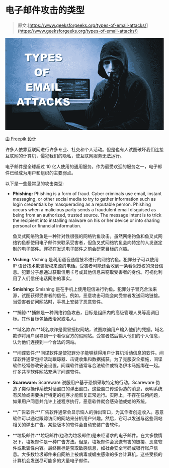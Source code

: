 # 电子邮件攻击的类型

> 原文:[https://www.geeksforgeeks.org/types-of-email-attacks/](https://www.geeksforgeeks.org/types-of-email-attacks/)

![](img/a4d4b7d35da8b4f1e4caacd27c57fb60.png)

[由 Freepik 设计](https://www.freepik.com/free-photo/hacker-with-laptop_3361105.htm)

许多人依靠互联网进行许多专业、社交和个人活动。但是也有人试图破坏我们连接互联网的计算机，侵犯我们的隐私，使互联网服务无法运行。

电子邮件是全球超过 10 亿人使用的通用服务。作为最受欢迎的服务之一，电子邮件已经成为用户和组织的主要弱点。

以下是一些最常见的攻击类型:

*   **Phishing:** Phishing is a form of fraud. Cyber criminals use email, instant messaging, or other social media to try to gather information such as login credentials by masquerading as a reputable person. Phishing occurs when a malicious party sends a fraudulent email disguised as being from an authorized, trusted source. The message intent is to trick the recipient into installing malware on his or her device or into sharing personal or financial information.

    鱼叉式网络钓鱼是一种针对性很强的网络钓鱼攻击。虽然网络钓鱼和鱼叉式网络钓鱼都使用电子邮件来联系受害者，但鱼叉式网络钓鱼会向特定的人发送定制的电子邮件。罪犯在发送电子邮件之前会研究目标的兴趣。

*   **Vishing:** Vishing 是利用语音通信技术进行的网络钓鱼。犯罪分子可以使用 IP 语音技术欺骗授权来源的电话。受害者可能还会收到一条看似授权的录音信息。犯罪分子想通过获取信用卡号或其他信息来窃取受害者的身份。可视化利用了人们信任电话网络的事实。
*   **Smishing:** Smishing 是在手机上使用短信进行钓鱼。犯罪分子冒充合法来源，试图获得受害者的信任。例如，恶意攻击可能会向受害者发送网站链接。当受害者访问网站时，手机上安装了恶意软件。
*   **捕鲸:**捕鲸是一种网络钓鱼攻击，目标是组织内的高级管理人员等高调目标。其他目标包括政治家或名人。
*   **域名欺诈:**域名欺诈是假冒授权网站，试图欺骗用户输入他们的凭据。域名欺诈将用户误导到一个看似官方的假网站。受害者然后输入他们的个人信息，认为他们连接到一个合法的网站。
*   **间谍软件:**间谍软件是使犯罪分子能够获得用户计算机活动信息的软件。间谍软件通常包括活动跟踪器、击键收集和数据捕获。为了克服安全措施，间谍软件经常修改安全设置。间谍软件通常与合法软件或特洛伊木马捆绑在一起。许多共享软件网站充满了间谍软件。
*   **Scareware:** Scareware 说服用户基于恐惧采取特定的行动。Scareware 伪造了类似操作系统对话窗口的弹出窗口。这些窗口传递伪造的消息，表明系统有风险或需要执行特定的程序才能恢复正常运行。实际上，不存在任何问题，如果用户同意并允许上述程序执行，恶意软件就会感染他或她的系统。
*   **广告软件:**广告软件通常会显示恼人的弹出窗口，为其作者创造收入。恶意软件可以通过跟踪访问的网站来分析用户兴趣。然后，它可以发送与这些网站相关的弹出广告。某些版本的软件会自动安装广告软件。
*   **垃圾邮件:**垃圾邮件(也称为垃圾邮件)是未经请求的电子邮件。在大多数情况下，垃圾邮件是一种广告方法。但是，垃圾邮件会发送有害的链接、恶意软件或欺骗性内容。最终目标是获取敏感信息，如社会安全号码或银行账户信息。大多数垃圾邮件来自网络上被病毒或蠕虫感染的多台计算机。这些受损的计算机会发送尽可能多的大量电子邮件。